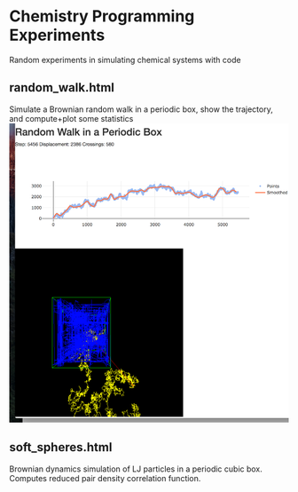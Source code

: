 # Chemistry Programming Experiments
Random experiments in simulating chemical systems with code

## random_walk.html
Simulate a Brownian random walk in a periodic box, show the trajectory, and compute+plot some statistics
![random walk](https://github.com/matthagy/chem_prog_exp/blob/master/img/random_walk.png)

## soft_spheres.html
Brownian dynamics simulation of LJ particles in a periodic cubic box.
Computes reduced pair density correlation function.